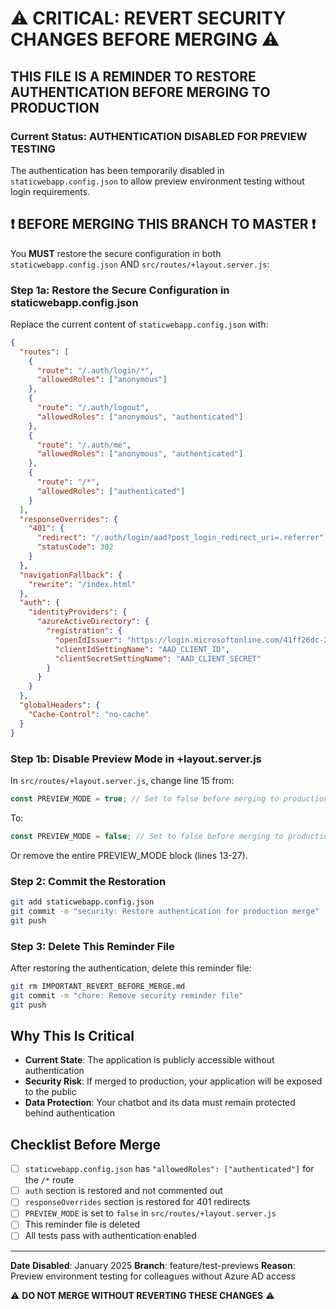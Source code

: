 # ⚠️ CRITICAL: REVERT SECURITY CHANGES BEFORE MERGING ⚠️

## THIS FILE IS A REMINDER TO RESTORE AUTHENTICATION BEFORE MERGING TO PRODUCTION

### Current Status: AUTHENTICATION DISABLED FOR PREVIEW TESTING

The authentication has been temporarily disabled in `staticwebapp.config.json` to allow preview environment testing without login requirements.

## ❗ BEFORE MERGING THIS BRANCH TO MASTER ❗

You **MUST** restore the secure configuration in both `staticwebapp.config.json` AND `src/routes/+layout.server.js`:

### Step 1a: Restore the Secure Configuration in staticwebapp.config.json

Replace the current content of `staticwebapp.config.json` with:

```json
{
  "routes": [
    {
      "route": "/.auth/login/*",
      "allowedRoles": ["anonymous"]
    },
    {
      "route": "/.auth/logout",
      "allowedRoles": ["anonymous", "authenticated"]
    },
    {
      "route": "/.auth/me",
      "allowedRoles": ["anonymous", "authenticated"]
    },
    {
      "route": "/*",
      "allowedRoles": ["authenticated"]
    }
  ],
  "responseOverrides": {
    "401": {
      "redirect": "/.auth/login/aad?post_login_redirect_uri=.referrer",
      "statusCode": 302
    }
  },
  "navigationFallback": {
    "rewrite": "/index.html"
  },
  "auth": {
    "identityProviders": {
      "azureActiveDirectory": {
        "registration": {
          "openIdIssuer": "https://login.microsoftonline.com/41ff26dc-250f-4b13-8981-739be8610c21/v2.0",
          "clientIdSettingName": "AAD_CLIENT_ID",
          "clientSecretSettingName": "AAD_CLIENT_SECRET"
        }
      }
    }
  },
  "globalHeaders": {
    "Cache-Control": "no-cache"
  }
}
```

### Step 1b: Disable Preview Mode in +layout.server.js

In `src/routes/+layout.server.js`, change line 15 from:
```javascript
const PREVIEW_MODE = true; // Set to false before merging to production
```

To:
```javascript
const PREVIEW_MODE = false; // Set to false before merging to production
```

Or remove the entire PREVIEW_MODE block (lines 13-27).

### Step 2: Commit the Restoration

```bash
git add staticwebapp.config.json
git commit -m "security: Restore authentication for production merge"
git push
```

### Step 3: Delete This Reminder File

After restoring the authentication, delete this reminder file:

```bash
git rm IMPORTANT_REVERT_BEFORE_MERGE.md
git commit -m "chore: Remove security reminder file"
git push
```

## Why This Is Critical

- **Current State**: The application is publicly accessible without authentication
- **Security Risk**: If merged to production, your application will be exposed to the public
- **Data Protection**: Your chatbot and its data must remain protected behind authentication

## Checklist Before Merge

- [ ] `staticwebapp.config.json` has `"allowedRoles": ["authenticated"]` for the `/*` route
- [ ] `auth` section is restored and not commented out
- [ ] `responseOverrides` section is restored for 401 redirects
- [ ] `PREVIEW_MODE` is set to `false` in `src/routes/+layout.server.js`
- [ ] This reminder file is deleted
- [ ] All tests pass with authentication enabled

---

**Date Disabled**: January 2025
**Branch**: feature/test-previews
**Reason**: Preview environment testing for colleagues without Azure AD access

⚠️ **DO NOT MERGE WITHOUT REVERTING THESE CHANGES** ⚠️